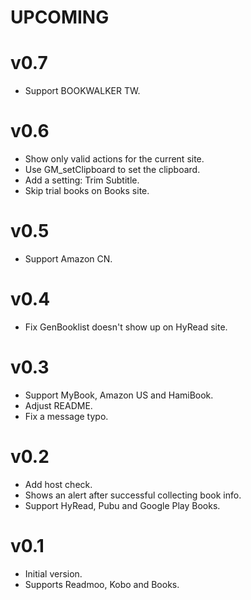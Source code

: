 # UPCOMING

# v0.7
* Support BOOKWALKER TW.

# v0.6
* Show only valid actions for the current site.
* Use GM_setClipboard to set the clipboard.
* Add a setting: Trim Subtitle.
* Skip trial books on Books site.

# v0.5
* Support Amazon CN.

# v0.4
* Fix GenBooklist doesn't show up on HyRead site.

# v0.3
* Support MyBook, Amazon US and HamiBook.
* Adjust README.
* Fix a message typo.

# v0.2
* Add host check.
* Shows an alert after successful collecting book info.
* Support HyRead, Pubu and Google Play Books.

# v0.1
* Initial version.
* Supports Readmoo, Kobo and Books.
